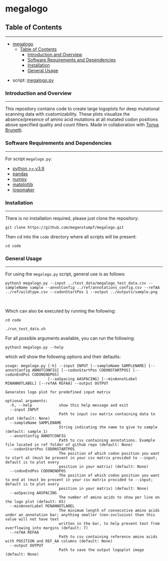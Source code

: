 # megalogo

## Table of Contents
---------------------
- [megalogo](#megalogo)
  - [Table of Contents](#table-of-contents)
    - [Introduction and Overview](#introduction-and-overview)
    - [Software Requirements and Dependencies](#software-requirements-and-dependencies)
    - [Installation](#installation)
    - [General Usage](#general-usage)

* script: [megalogo.py](https://github.com/meganstumpf/megalogo/blob/master/code/megalogo.py)  
  


### Introduction and Overview
-----------------------------
This repository contains code to create large logoplots for deep mutational scanning data with customizability. These plots visualize the absence/presence of amino acid mutations at all mutated codon positions above specified quality and count filters. Made in collaboration with [Tonya Brunetti](https://github.com/tbrunetti). 


### Software Requirements and Dependencies
------------------------------------------  

For script `megalogo.py`:  

* [python >= v3.9](https://www.python.org/downloads/)  
* [pandas](https://pandas.pydata.org/docs/getting_started/install.html#installing-from-pypi)  
* [numpy](https://numpy.org/install/)  
* [matplotlib](https://matplotlib.org/stable/users/installing/index.html#installation)
* [logomaker](https://pypi.org/project/logomaker/) 


### Installation
-----------------  
There is no installation required, please just clone the repository:  
```
git clone https://github.com/meganstumpf/megalogo.git
```  

Then cd into the `code` directory where all scripts will be present:  
```
cd code  
```

### General Usage  
-----------------  

For using the `megalogo.py` script, general use is as follows:  

```
python3 megalogo.py --input ../test_data/megalogo_test_data.csv --sampleName sample --annotConfig ../ref/annotations_config.csv --refAA ../ref/wildtype.csv --codonStartPos 1 --output ../outputs/sample.png  
```
<br/>  

Which can also be executed by running the following:

```
cd code

./run_test_data.sh
```

For all possible arguments available, you can run the following:  

```
python3 megalogo.py --help
```
which will show the following options and their defaults:  

```
usage: megalogo.py [-h] --input INPUT [--sampleName SAMPLENAME] [--annotConfig ANNOTCONFIG] [--codonStartPos CODONSTARTPOS] [--codonEndPos CODONENDPOS]
                   [--aaSpacing AASPACING] [--minAnnotLabel MINANNOTLABEL] [--refAA REFAA] --output OUTPUT

Generates logo plot for predefined input matrix

optional arguments:
  -h, --help            show this help message and exit
  --input INPUT
                        Path to input csv matrix containing data to plot (default: None)
  --sampleName SAMPLENAME
                        String indicating the name to give to sample (default: sample_1)
  --annotConfig ANNOTCONFIG
                        Path to csv containing annotations. Example file located in ref folder of github repo (default: None)
  --codonStartPos CODONSTARTPOS
                        The position of which codon position you want to start at (must be present in your csv matrix provided to --input; default is to plot every
                        position in your matrix) (default: None)
  --codonEndPos CODONENDPOS
                        The position of which codon position you want to end at (must be present in your csv matrix provided to --input; default is to plot every
                        position in your matrix) (default: None)
  --aaSpacing AASPACING
                        The number of amino acids to show per line on the logo plot (default: 65)
  --minAnnotLabel MINANNOTLABEL
                        The minimum length of consecutive amino acids under an annotation bar; anything smaller (non-inclusive) than this value will not have text
                        written in the bar, to help prevent text from overflowing into margins (default: 7)
  --refAA REFAA
                        Path to csv containing reference amino acids with POSITION and REF_AA columns (default: None)
  --output OUTPUT
                        Path to save the output logoplot image (default: None)
```

 
